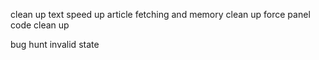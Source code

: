 clean up text
speed up article fetching and memory clean up
force panel code clean up

bug hunt
    invalid state